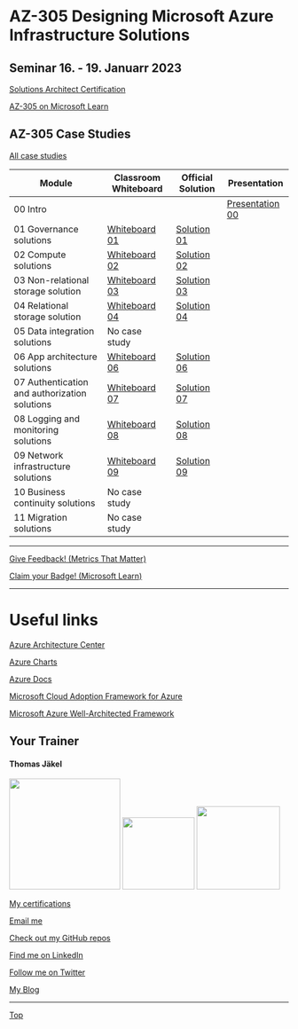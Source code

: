 # AZ-305 Designing Microsoft Azure Infrastructure Solutions

## Seminar 16. - 19. Januarr 2023

[Solutions Architect Certification](https://docs.microsoft.com/en-us/learn/certifications/azure-solutions-architect/)

[AZ-305 on Microsoft Learn](https://aka.ms/AZ-305StudentMaterials)

## AZ-305 Case Studies

[All case studies](https://microsoftlearning.github.io/AZ-305-DesigningMicrosoftAzureInfrastructureSolutions/)


| Module    | Classroom Whiteboard | Official Solution | Presentation |
| ----------| ---------------------|-------------------|--------------|
| 00 Intro                                     |  |  | [Presentation 00](https://github.com/www42/AZ-305/blob/c21b27b16cdec2753f3b1f7a9894cdd47e99c6a2/Presentations/AZ-305T00A-ENU-PowerPoint_00.pdf) |
| 01 Governance solutions                      | [Whiteboard 01](#az-305-designing-microsoft-azure-infrastructure-solutions) | [Solution 01](#az-305-designing-microsoft-azure-infrastructure-solutions) |
| 02 Compute solutions                         | [Whiteboard 02](#az-305-designing-microsoft-azure-infrastructure-solutions) | [Solution 02](#az-305-designing-microsoft-azure-infrastructure-solutions) |
| 03 Non-relational storage solution           | [Whiteboard 03](#az-305-designing-microsoft-azure-infrastructure-solutions) | [Solution 03](#az-305-designing-microsoft-azure-infrastructure-solutions) |
| 04 Relational storage solution               | [Whiteboard 04](#az-305-designing-microsoft-azure-infrastructure-solutions) | [Solution 04](#az-305-designing-microsoft-azure-infrastructure-solutions) |
| 05 Data integration solutions                | No case study |  |
| 06 App architecture solutions                | [Whiteboard 06](#az-305-designing-microsoft-azure-infrastructure-solutions) | [Solution 06](#az-305-designing-microsoft-azure-infrastructure-solutions) |
| 07 Authentication and authorization solutions| [Whiteboard 07](#az-305-designing-microsoft-azure-infrastructure-solutions) | [Solution 07](#az-305-designing-microsoft-azure-infrastructure-solutions) |
| 08 Logging and monitoring solutions          | [Whiteboard 08](#az-305-designing-microsoft-azure-infrastructure-solutions) | [Solution 08](#az-305-designing-microsoft-azure-infrastructure-solutions) |
| 09 Network infrastructure  solutions         | [Whiteboard 09](#az-305-designing-microsoft-azure-infrastructure-solutions) | [Solution 09](#az-305-designing-microsoft-azure-infrastructure-solutions) |
| 10 Business continuity solutions             | No case study |  |
| 11 Migration solutions                       | No case study |  |

---

[Give Feedback! (Metrics That Matter)](#az-305-designing-microsoft-azure-infrastructure-solutions)

[Claim your Badge! (Microsoft Learn)](#az-305-designing-microsoft-azure-infrastructure-solutions)

---



# Useful links

[Azure Architecture Center](https://https://docs.microsoft.com/en-us/azure/architecture/)

[Azure Charts](https://https://azurecharts.com/)

[Azure Docs](https://https://docs.microsoft.com/en-us/azure/)

[Microsoft Cloud Adoption Framework for Azure](https://docs.microsoft.com/en-us/azure/cloud-adoption-framework/)

[Microsoft Azure Well-Architected Framework](https://docs.microsoft.com/en-us/azure/architecture/framework/)


##  Your Trainer
#### Thomas Jäkel

<img src="https://download69118.blob.core.windows.net/anon/Profilbild.jpg" width="200"/>
<a href="https://www.credly.com/badges/c1fe9e82-60d2-4268-8204-3709479a2bf9/public_url"><img src="https://download69118.blob.core.windows.net/anon/MCT-badge.png" width="130"/></a>
<a href="https://www.credly.com/badges/fc4737d8-923a-4d37-8f1a-497c08a7c1ff/public_url"><img src="https://download69118.blob.core.windows.net/anon/AAI-badge.png" width="150"/></a>

[My certifications](https://www.credly.com/users/thomas-jakel)

[Email me](mailto:thomas.jaekel@brainymotion.de?subject=AZ-305)

[Check out my GitHub repos](https://github.com/www42)

[Find me on LinkedIn](https://linkedin.com/in/tjkkll)

[Follow me on Twitter](https://twitter.com/tjkkll)

[My Blog](https://blog.az.training)

---

[Top](#az-305-designing-microsoft-azure-infrastructure-solutions)